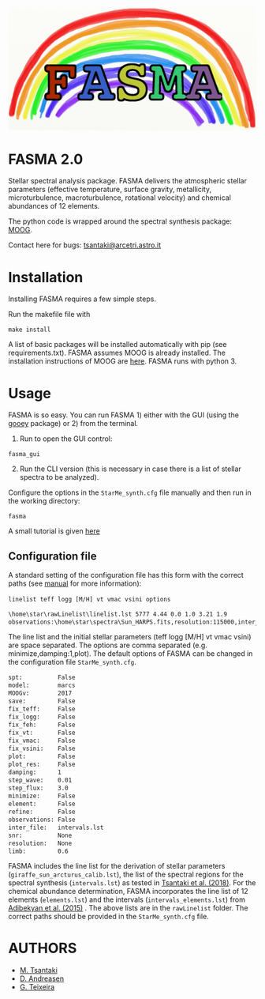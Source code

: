 ![My image](https://github.com/MariaTsantaki/FASMA-synthesis/blob/master/img/running_icon.png)


# FASMA 2.0
Stellar spectral analysis package. FASMA delivers the atmospheric stellar parameters (effective temperature, surface gravity, metallicity, microturbulence, macroturbulence, rotational velocity) and chemical abundances of 12 elements.

The python code is wrapped around the spectral synthesis package: [MOOG](http://www.as.utexas.edu/~chris/moog.html).

Contact here for bugs: tsantaki@arcetri.astro.it

# Installation
Installing FASMA requires a few simple steps.

Run the makefile file with
```
make install
```

A list of basic packages will be installed automatically with pip (see requirements.txt). FASMA assumes MOOG is already installed. The installation instructions of MOOG are [here](http://www.as.utexas.edu/~chris/moog.html).
FASMA runs with python 3.

# Usage
FASMA is so easy. You can run FASMA 1) either with the GUI (using the [gooey](https://github.com/chriskiehl/Gooey) package) or 2) from the terminal.

1) Run to open the GUI control:

```
fasma_gui
```

2) Run the CLI version (this is necessary in case there is a list of stellar spectra to be analyzed).

Configure the options in the `StarMe_synth.cfg` file manually and then run in the working directory:

```
fasma
```

A small tutorial is given [here](https://github.com/MariaTsantaki/FASMA-synthesis/blob/master/manual/Manual_fasma.pdf)

## Configuration file

A standard setting of the configuration file has this form with the correct paths (see [manual](https://github.com/MariaTsantaki/FASMA-synthesis/blob/master/manual/Manual_fasma.pdf) for more information):

`linelist teff logg [M/H] vt vmac vsini options`

```
\home\star\rawLinelist\linelist.lst 5777 4.44 0.0 1.0 3.21 1.9 observations:\home\star\spectra\Sun_HARPS.fits,resolution:115000,inter_file:\home\star\rawLinelist\intervals.lst,minimize,refine
```

The line list and the initial stellar parameters (teff logg [M/H] vt vmac vsini) are space separated. The options are comma separated (e.g. minimize,damping:1,plot).
The default options of FASMA can be changed in the configuration file `StarMe_synth.cfg`.

```
spt:          False
model:        marcs
MOOGv:        2017
save:         False
fix_teff:     False
fix_logg:     False
fix_feh:      False
fix_vt:       False
fix_vmac:     False
fix_vsini:    False
plot:         False
plot_res:     False
damping:      1
step_wave:    0.01
step_flux:    3.0
minimize:     False
element:      False
refine:       False
observations: False
inter_file:   intervals.lst
snr:          None
resolution:   None
limb:         0.6
```

FASMA includes the line list for the derivation of stellar parameters (`giraffe_sun_arcturus_calib.lst`), the list of the spectral regions for the spectral synthesis (`intervals.lst`) as tested in [Tsantaki et al. (2018)](https://ui.adsabs.harvard.edu/abs/2018MNRAS.473.5066T/abstract). For the chemical abundance determination, FASMA incorporates the line list of 12 elements (`elements.lst`) and the intervals (`intervals_elements.lst`) from [Adibekyan et al. (2015)](https://ui.adsabs.harvard.edu/abs/2015A%26A...583A..94A/abstract) . The above lists are in the `rawLinelist` folder. The correct paths should be provided in the `StarMe_synth.cfg` file.

# AUTHORS

   * [M. Tsantaki](https://github.com/MariaTsantaki)
   * [D. Andreasen](https://github.com/DanielAndreasen)
   * [G. Teixeira](https://github.com/gdcteixeira)
